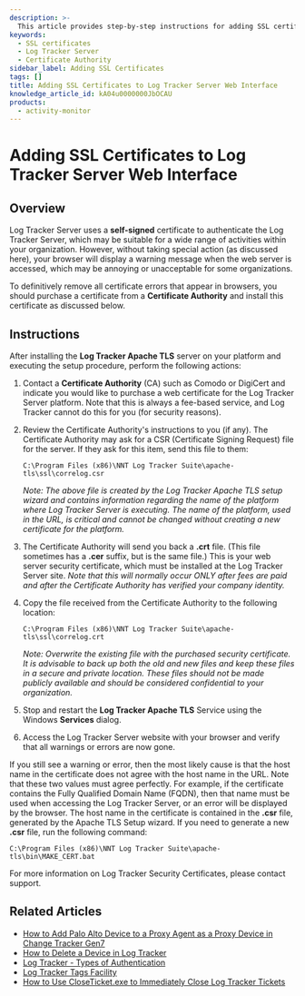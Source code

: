 ```yaml
---
description: >-
  This article provides step-by-step instructions for adding SSL certificates to the Log Tracker Server web interface to eliminate browser warnings.
keywords:
  - SSL certificates
  - Log Tracker Server
  - Certificate Authority
sidebar_label: Adding SSL Certificates
tags: []
title: Adding SSL Certificates to Log Tracker Server Web Interface
knowledge_article_id: kA04u0000000JbOCAU
products:
  - activity-monitor
---
```


# Adding SSL Certificates to Log Tracker Server Web Interface

## Overview

Log Tracker Server uses a **self-signed** certificate to authenticate the Log Tracker Server, which may be suitable for a wide range of activities within your organization. However, without taking special action (as discussed here), your browser will display a warning message when the web server is accessed, which may be annoying or unacceptable for some organizations.

To definitively remove all certificate errors that appear in browsers, you should purchase a certificate from a **Certificate Authority** and install this certificate as discussed below.

## Instructions

After installing the **Log Tracker Apache TLS** server on your platform and executing the setup procedure, perform the following actions:

1. Contact a **Certificate Authority** (CA) such as Comodo or DigiCert and indicate you would like to purchase a web certificate for the Log Tracker Server platform. Note that this is always a fee-based service, and Log Tracker cannot do this for you (for security reasons).
2. Review the Certificate Authority's instructions to you (if any). The Certificate Authority may ask for a CSR (Certificate Signing Request) file for the server. If they ask for this item, send this file to them:

   ```
   C:\Program Files (x86)\NNT Log Tracker Suite\apache-tls\ssl\correlog.csr
   ```

   *Note: The above file is created by the Log Tracker Apache TLS setup wizard and contains information regarding the name of the platform where Log Tracker Server is executing. The name of the platform, used in the URL, is critical and cannot be changed without creating a new certificate for the platform.*

3. The Certificate Authority will send you back a **.crt** file. (This file sometimes has a **.cer** suffix, but is the same file.) This is your web server security certificate, which must be installed at the Log Tracker Server site. *Note that this will normally occur ONLY after fees are paid and after the Certificate Authority has verified your company identity.*
4. Copy the file received from the Certificate Authority to the following location:

   ```
   C:\Program Files (x86)\NNT Log Tracker Suite\apache-tls\ssl\correlog.crt
   ```

   *Note: Overwrite the existing file with the purchased security certificate. It is advisable to back up both the old and new files and keep these files in a secure and private location. These files should not be made publicly available and should be considered confidential to your organization.*

5. Stop and restart the **Log Tracker Apache TLS** Service using the Windows **Services** dialog.
6. Access the Log Tracker Server website with your browser and verify that all warnings or errors are now gone.

If you still see a warning or error, then the most likely cause is that the host name in the certificate does not agree with the host name in the URL. Note that these two values must agree perfectly. For example, if the certificate contains the Fully Qualified Domain Name (FQDN), then that name must be used when accessing the Log Tracker Server, or an error will be displayed by the browser. The host name in the certificate is contained in the **.csr** file, generated by the Apache TLS Setup wizard. If you need to generate a new **.csr** file, run the following command:

```
C:\Program Files (x86)\NNT Log Tracker Suite\apache-tls\bin\MAKE_CERT.bat
```

For more information on Log Tracker Security Certificates, please contact support.

## Related Articles

- [How to Add Palo Alto Device to a Proxy Agent as a Proxy Device in Change Tracker Gen7](#)
- [How to Delete a Device in Log Tracker](#)
- [Log Tracker - Types of Authentication](#)
- [Log Tracker Tags Facility](#)
- [How to Use CloseTicket.exe to Immediately Close Log Tracker Tickets](#)